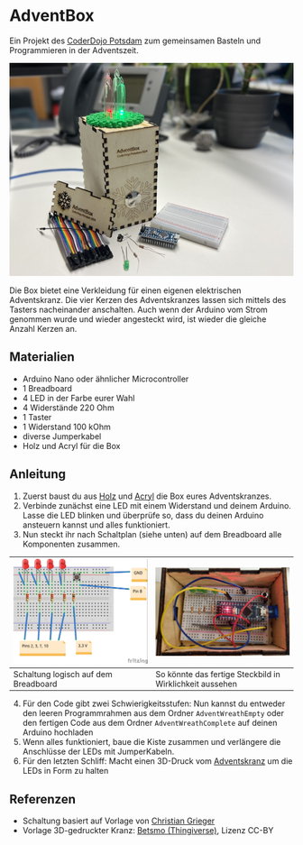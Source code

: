 # AdventBox

Ein Projekt des [CoderDojo Potsdam](https://coderdojopotsdam.github.io/) zum gemeinsamen Basteln und Programmieren in der Adventszeit.

![Schaubild AdventBox](box.jpg)

Die Box bietet eine Verkleidung für einen eigenen elektrischen Adventskranz.
Die vier Kerzen des Adventskranzes lassen sich mittels des Tasters nacheinander anschalten.
Auch wenn der Arduino vom Strom genommen wurde und wieder angesteckt wird, ist wieder die gleiche Anzahl Kerzen an.

## Materialien

- Arduino Nano oder ähnlicher Microcontroller
- 1 Breadboard
- 4 LED in der Farbe eurer Wahl
- 4 Widerstände 220 Ohm
- 1 Taster
- 1 Widerstand 100 kOhm
- diverse Jumperkabel
- Holz und Acryl für die Box

## Anleitung

1. Zuerst baust du aus [Holz](kasten.svg) und [Acryl](kerzen.svg) die Box eures Adventskranzes.
2. Verbinde zunächst eine LED mit einem Widerstand und deinem Arduino. Lasse die LED blinken und überprüfe so, dass du deinen Arduino ansteuern kannst und alles funktioniert.
3. Nun steckt ihr nach Schaltplan (siehe unten) auf dem Breadboard alle Komponenten zusammen.

|![Logische Schaltung](Schaltplan_Breadboard_Logisch.jpg)|![Schaltung auf dem Breadboard](Schaltung_Breadboard.jpeg)|
|--|--|
| Schaltung logisch auf dem Breadboard | So könnte das fertige Steckbild in Wirklichkeit aussehen |

4. Für den Code gibt zwei Schwierigkeitsstufen: Nun kannst du entweder den leeren Programmrahmen aus dem Ordner `AdventWreathEmpty` oder den fertigen Code aus dem Ordner `AdventWreathComplete` auf deinen Arduino hochladen
5. Wenn alles funktioniert, baue die Kiste zusammen und verlängere die Anschlüsse der LEDs mit JumperKabeln.
6. Für den letzten Schliff: Macht einen 3D-Druck vom [Adventskranz](kranz.stl) um die LEDs in Form zu halten

## Referenzen

* Schaltung basiert auf Vorlage von [Christian Grieger](https://elektro.turanis.de/html/prj404/index.html)
* Vorlage 3D-gedruckter Kranz: [Betsmo (Thingiverse)](https://www.thingiverse.com/thing:1937138), Lizenz CC-BY

